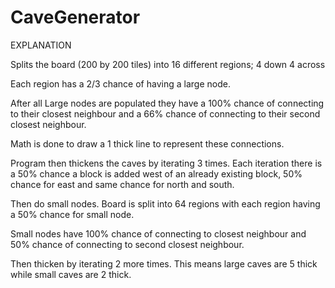 # CaveGenerator

EXPLANATION

Splits the board (200 by 200 tiles) into 16 different regions; 4 down 4 across

Each region has a 2/3 chance of having a large node.

After all Large nodes are populated they have a 100% chance of connecting to their closest neighbour and a 66% chance of connecting to their second closest neighbour.

Math is done to draw a 1 thick line to represent these connections.

Program then thickens the caves by iterating 3 times. Each iteration there is a 50% chance a block is added west of an already existing block, 50% chance for east and same chance for north and south.

Then do small nodes. Board is split into 64 regions with each region having a 50% chance for small node.

Small nodes have 100% chance of connecting to closest neighbour and 50% chance of connecting to second closest neighbour.

Then thicken by iterating 2 more times. This means large caves are 5 thick while small caves are 2 thick.

